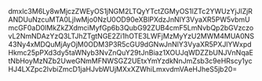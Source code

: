 dmxlc3M6Ly8wMjczZWEyOS1jNGM2LTQyYTctZGMyOS1lZTc2YWUzYjJlZjRANDUuNzcuMTA0LjIwMjo0NzU0OD90eXBlPXdzJnNlY3VyaXR5PW5vbmUmcGF0aD0lMkZkZXdmciMyfGp6b3QubG92ZUB4cmF5LmNvbQp2bGVzczovL2NmNDAzYzQ3LTJhZTgtNGE2Zi1hOTE3LWFjMzMyYzU2MWM4MUA0NS43Ny4xMDQuMjAyOjM0ODM3P3R5cGU9dGNwJnNlY3VyaXR5PXJlYWxpdHkmc25pPXd3dy5taWNyb3NvZnQuY29tJnBiaz1XOUJqWDZZbUNJVnNqaEtNbHoyMzNZb2UweGNmMFNWSGZ2UEtxYmYzdkNnJmZsb3c9eHRscy1ycHJ4LXZpc2lvbiZmcD1jaHJvbWUjMXxXZWhiLmxvdmVAeHJheS5jb20=

